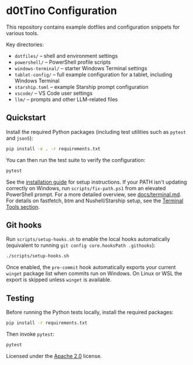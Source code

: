 # d0tTino Configuration

This repository contains example dotfiles and configuration snippets for various tools.

Key directories:

- `dotfiles/` – shell and environment settings
- `powershell/` – PowerShell profile scripts
- `windows-terminal/` – starter Windows Terminal settings
- `tablet-config/` – full example configuration for a tablet, including Windows Terminal
- `starship.toml` – example Starship prompt configuration
- `vscode/` – VS Code user settings
- `llm/` – prompts and other LLM-related files

## Quickstart

Install the required Python packages (including test utilities such as
`pytest` and `json5`):

```bash
pip install -e . -r requirements.txt
```

You can then run the test suite to verify the configuration:

```bash
pytest
```


See the [installation guide](docs/installation.md) for setup instructions.
If your PATH isn't updating correctly on Windows, run
`scripts/fix-path.ps1` from an elevated PowerShell prompt.
For a more detailed overview, see [docs/terminal.md](docs/terminal.md).
For details on fastfetch, btm and Nushell/Starship setup, see the [Terminal Tools section](docs/terminal.md#terminal-tools-fastfetch-btm--nushellstarship).


## Git hooks

Run `scripts/setup-hooks.sh` to enable the local hooks automatically
(equivalent to running `git config core.hooksPath .githooks`):

```bash
./scripts/setup-hooks.sh
```

Once enabled, the `pre-commit` hook automatically exports your current
`winget` package list when commits run on Windows. On Linux or WSL the
export is skipped unless `winget` is available.

## Testing

Before running the Python tests locally, install the required packages:

```bash
pip install -r requirements.txt
```

Then invoke `pytest`:

```bash
pytest
```

Licensed under the [Apache 2.0](LICENSE) license.
